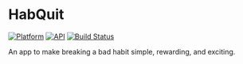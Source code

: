 # HabQuit
[![Platform](https://img.shields.io/badge/platform-android-green.svg)](http://developer.android.com/index.html)
[![API](https://img.shields.io/badge/API-15%2B-brightgreen.svg?style=flat)](https://android-arsenal.com/api?level=15)
[![Build Status](http://cacolglazier.com:2642/job/HabQuit/badge/icon)](http://cacolglazier.com:2642/job/HabQuit/)

An app to make breaking a bad habit simple, rewarding, and exciting.